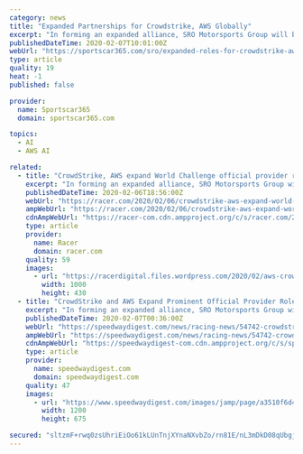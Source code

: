 ```yaml
---
category: news
title: "Expanded Partnerships for Crowdstrike, AWS Globally"
excerpt: "In forming an expanded alliance, SRO Motorsports Group will benefit from AWS’ 175 fully featured services for storage, networking, analytics, machine learning and artificial intelligence (AI), Internet of Things (IoT), mobile, security, hybrid, virtual and augmented reality (VR and AR), with a broad global reach. Along with being Official ..."
publishedDateTime: 2020-02-07T10:01:00Z
webUrl: "https://sportscar365.com/sro/expanded-roles-for-crowdstrike-aws-in-sro-globally/"
type: article
quality: 19
heat: -1
published: false

provider:
  name: Sportscar365
  domain: sportscar365.com

topics:
  - AI
  - AWS AI

related:
  - title: "CrowdStrike, AWS expand World Challenge official provider roles"
    excerpt: "In forming an expanded alliance, SRO Motorsports Group will benefit from AWS’ 175 fully featured services for storage, networking, analytics, machine learning and artificial intelligence (AI), Internet of Things (IoT), mobile, security, hybrid, virtual and augmented reality (VR and AR), with a broad global reach. Along with being official ..."
    publishedDateTime: 2020-02-06T18:56:00Z
    webUrl: "https://racer.com/2020/02/06/crowdstrike-aws-expand-world-challenge-official-provider-roles/"
    ampWebUrl: "https://racer.com/2020/02/06/crowdstrike-aws-expand-world-challenge-official-provider-roles/amp/"
    cdnAmpWebUrl: "https://racer-com.cdn.ampproject.org/c/s/racer.com/2020/02/06/crowdstrike-aws-expand-world-challenge-official-provider-roles/amp/"
    type: article
    provider:
      name: Racer
      domain: racer.com
    quality: 59
    images:
      - url: "https://racerdigital.files.wordpress.com/2020/02/aws-crowdstrike-1.jpeg?w=1000&h=430&crop=1"
        width: 1000
        height: 430
  - title: "CrowdStrike and AWS Expand Prominent Official Provider Roles in SRO GT World Challenge for 2020"
    excerpt: "In forming an expanded alliance, SRO Motorsports Group will benefit from AWS’ 175 fully featured services for storage, networking, analytics, machine learning and artificial intelligence (AI), Internet of Things (IoT), mobile, security, hybrid, virtual and augmented reality (VR and AR), with a broad global reach. Along with being Official ..."
    publishedDateTime: 2020-02-07T00:36:00Z
    webUrl: "https://speedwaydigest.com/news/racing-news/54742-crowdstrike-and-aws-expand-prominent-official-provider-roles-in-sro-gt-world-challenge-for-2020"
    ampWebUrl: "https://speedwaydigest.com/news/racing-news/54742-crowdstrike-and-aws-expand-prominent-official-provider-roles-in-sro-gt-world-challenge-for-2020/amp"
    cdnAmpWebUrl: "https://speedwaydigest-com.cdn.ampproject.org/c/s/speedwaydigest.com/news/racing-news/54742-crowdstrike-and-aws-expand-prominent-official-provider-roles-in-sro-gt-world-challenge-for-2020/amp"
    type: article
    provider:
      name: speedwaydigest.com
      domain: speedwaydigest.com
    quality: 47
    images:
      - url: "https://www.speedwaydigest.com/images/jamp/page/a3510f6d4b32fddb7ff67ac85f6cafc3_L.jpg"
        width: 1200
        height: 675

secured: "sltzmF+rwq0zsUhriEiOo61kLUnTnjXYnaNXvbZo/rn81E/nL3mDkD08qUbgj2OtW2JOU7tM2cE2fozeThAPCmEsSHQJFDdBVxuqqKQbPr1NtCT/snofZ1F8A+vYi9oOWSQKeFaAoz6pErCcHYFZ0REaZKwCwpYlTY14FWVOZqbDH01zuuH8ZURk/Db7izSYeiv4qTsXdkVmUbOhKsQWF86K6ZwP9a+fVwe0GTCp+Gf27lyMgJB82bZOvHX2SK8KXwtbigGU1DbXNGl4NSfIydQuC7CTXX+mnEvKWaxmNZSEo2GGu+BHZt5DAPvD2l72JvIz5DFuJIUOu58ecL79aJ55CkB1rRHrostGQf6AjcIgMhxVbVqpFnLJa6FeNyeFivpcPKUf74wD6QkH5W+GtOjuH3Te7g3T+Gayqdi3tanuSdcB+UhZ/Rz/XiEml6v+Kjon4RyIAodhYw5q+50eD5vzkj2W7ji64cl+1+FkyPU=;0vL1RwC9kGvZiButuIqq5g=="
---
```


